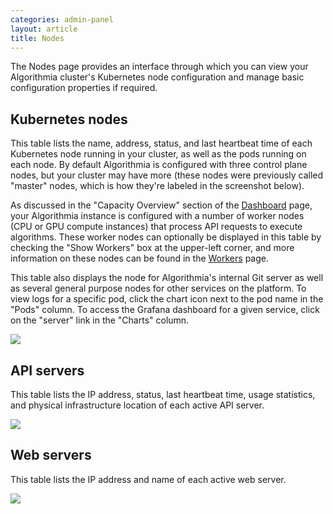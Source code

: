 ```yaml
---
categories: admin-panel
layout: article
title: Nodes
---
```


The Nodes page provides an interface through which you can view your Algorithmia cluster's Kubernetes node configuration and manage basic configuration properties if required.

## Kubernetes nodes

This table lists the name, address, status, and last heartbeat time of each Kubernetes node running in your cluster, as well as the pods running on each node. By default Algorithmia is configured with three control plane nodes, but your cluster may have more (these nodes were previously called "master" nodes, which is how they're labeled in the screenshot below). 

As discussed in the "Capacity Overview" section of the [Dashboard](/developers/administration/admin-panel/dashboard#capacity-overview) page, your Algorithmia instance is configured with a number of worker nodes (CPU or GPU compute instances) that process API requests to execute algorithms. These worker nodes can optionally be displayed in this table by checking the "Show Workers" box at the upper-left corner, and more information on these nodes can be found in the [Workers](/developers/administration/admin-panel/workers) page.

This table also displays the node for Algorithmia's internal Git server as well as several general purpose nodes for other services on the platform. To view logs for a specific pod, click the chart icon next to the pod name in the "Pods" column. To access the Grafana dashboard for a given service, click on the "server" link in the "Charts" column.

![]({{site.url}}/developers/images/post_images/algo-images-admin/algo-1616788830365.png)

## API servers

This table lists the IP address, status, last heartbeat time, usage statistics, and physical infrastructure location of each active API server.

![]({{site.url}}/developers/images/post_images/algo-images-admin/algo-1616789091903.png)

## Web servers

This table lists the IP address and name of each active web server.

![]({{site.url}}/developers/images/post_images/algo-images-admin/algo-1616789344430.png)